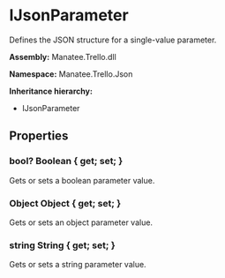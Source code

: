 # IJsonParameter

Defines the JSON structure for a single-value parameter.

**Assembly:** Manatee.Trello.dll

**Namespace:** Manatee.Trello.Json

**Inheritance hierarchy:**

- IJsonParameter

## Properties

### bool? Boolean { get; set; }

Gets or sets a boolean parameter value.

### Object Object { get; set; }

Gets or sets an object parameter value.

### string String { get; set; }

Gets or sets a string parameter value.

